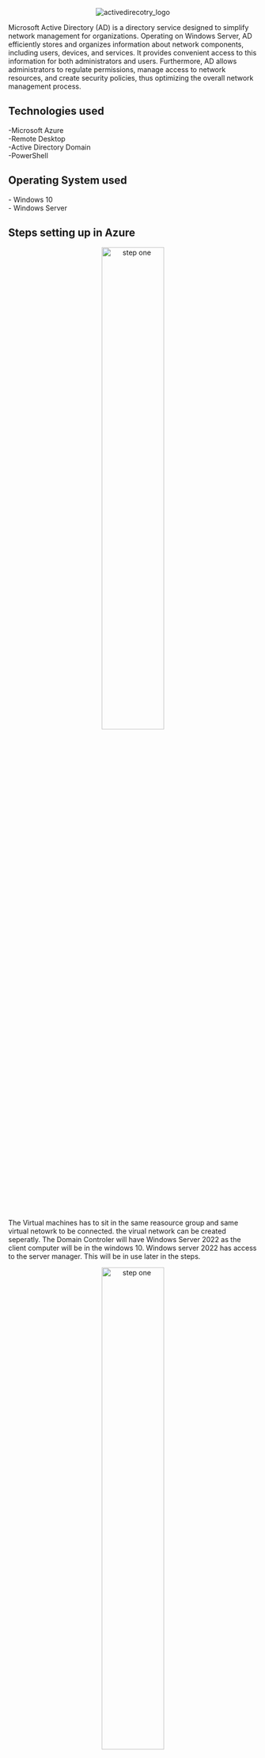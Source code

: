   <p align="center">
    <img src="https://github.com/user-attachments/assets/7c9a458b-d110-40bf-82dc-a50291d1bbc8" alt=activedirecotry_logo logo"/>

  
Microsoft Active Directory (AD) is a directory service designed to simplify network management for organizations. Operating on Windows Server, AD efficiently stores and organizes information about network components, including users, devices, and services. It provides convenient access to this information for both administrators and users. Furthermore, AD allows administrators to regulate permissions, manage access to network resources, and create security policies, thus optimizing the overall network management process. <br>

<h2>Technologies used</h2>
-Microsoft Azure <br>
-Remote Desktop <br>
-Active Directory Domain <br>
-PowerShell

<h2>Operating System used</h2>
- Windows 10 <br>
- Windows Server <br>

<h2>Steps setting up in Azure</h2>
<p>
<p align="center">
    <img src="https://github.com/user-attachments/assets/e0b19458-0154-43b3-8b12-9cd0f2a66eed" height="50%" width="50%" alt="step one"/>
</p>
<p>
The Virtual machines has to sit in the same reasource group and same virtual netowrk to be connected. the virual network can be created seperatly. The Domain Controler will have Windows Server 2022 as the client computer will be in the windows 10. Windows server 2022 has access to the server manager. This will be in use later in the steps.
</p>
<p>
  <p align="center">
    <img src="https://github.com/user-attachments/assets/2ab69638-e3f0-411b-8460-cbbbaa594f96" height="50%" width="50%" alt="step one"/> 
  </p>
  <p>
In demostration, the NIC in the domain controler need to be set to static and the DNS of the client VM needs to be on the same DNS. To check connectivty turn off firewall in the domain controller. In the clients computer, pull up Powershell and type in ipconfic/ all. Here the DNS should show the Domain Controler IP address.
  </p>

<h2>Configuration Steps</h2>
<p>
<p align="center">
    <img src="https://github.com/user-attachments/assets/7eb0a977-4b72-43b0-b0a9-8881d42dfd12"
height="50%" width="50%" alt="step one"/><br>
</p>
<p>
In the Domain Control, download the Active Diretory Domain Services: setup new forest with the domain name (in the work place it can be the company or department name), restart and log back in with the domain name.
</p>
<p>
<p align="center">
    <img src="https://github.com/user-attachments/assets/9300f0cf-a30f-43b4-b033-d0f9cb785b90"height="50%" width="50%" alt="step one"/>
</p>
<p>
Here, create Domain Adim users by creating new Organizational Units. For sake of the tutorial use the name _EMPLOYEES and _ADMIN. The new employee would have their name and permissions listed under _EMPLOYEES or _ADMIN. Log out and log back in as the new employee. 
</p>
<p>
<p align="center">
    <img src="https://github.com/user-attachments/assets/33537227-a2e6-4ce0-9b06-dc29a3d60617"height="50%" width="50%" alt="step one"/>
</p>
<p>
Add the client-1 Virtual Machine into the domain. After restarting, the client-1 should show up in the Active Directory Users and Computers (ADUC). Drag the account to _CLIENTS. Under _CLIENTS will have non admin permissions, by logging into client-1 as admin (mydomain.com/alice_admin). 
</p>

<h2>To learn more in depth of Active Directory:</h2>

### [Microsoft Learning Center](https://learn.microsoft.com/en-us/windows-server/identity/ad-ds/get-started/virtual-dc/active-directory-domain-services-overview)



